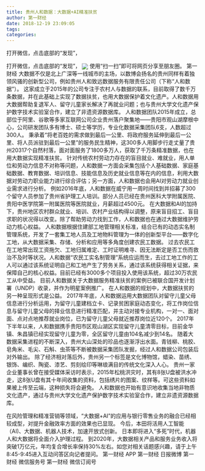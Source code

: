 ```yaml
---
title: 贵州人和数据：大数据+AI精准扶贫
author: 第一财经
date: 2018-12-19 23:09:05
tags: 
categories: 
---
```

打开微信，点击底部的“发现”，
<!-- more -->
打开微信，点击底部的“发现”，
<img align="center" border="0" src="https://imgcdn.yicai.com/uppics/images/2018/12/0f74fad6130207e4beee870fca2e902d.jpg" />
使用“扫一扫”即可将网页分享至朋友圈。
第一财经
大数据不仅是北上广深等一线城市的主场，以数博会扬名的贵州同样有着独领风骚的创新型公司，例如贵州人和致远数据服务有限责任公司（下称“人和数据”）。
这家成立于2015年的公司专注于农村人与数据的联系，目前取得了数千万条数据，并在此基础上实现了数据扶贫，也用大数据保护着文化遗产。人和数据用大数据帮助复退军人、留守儿童家长解决了再就业问题；也与贵州大学文化遗产保护数字技术实验室合作，建立了非遗资源数据库。
人和数据团队2015年成立，总部位于阿里、谷歌等多家互联网公司企业贵州落户聚集地——贵阳市观山湖摩根中心，公司研发团队多有博士、硕士等学历，专业化数据采集团队6支，人数超过300人。
秉承着“将老百姓的需求做到最后一公里、将政府服务延伸到最后一公里、将人员派驻到最后一公里”的服务民生精神，这300多人用脚步行走丈量了贵州20317个自然村落，面对面服务了1800多万人，获取了千万条精准数据，也在用大数据实现精准扶贫。
针对传统农村劳动力存在的盲目就业、难就业，用人单位和劳动力信息不对称等问题，人和数据一方面会采集包括个人基础数据、家庭基础数据、教育数据、培训信息、技能信息及历史就业信息等在内的信息，利用大数据对劳动力职业能力进行综合评估；另一方面，人和数据也会用AI对劳动力就业创业需求进行分析。
例如2016年底，人和数据在威宁用一周时间找到并招募了300个留守人员参加了贵州省护理工人培训。部分人员已经在贵州医科大学附属医院、贵阳中医学院第一附属医院等医院就业，月薪超过4500元。
在大数据和AI的加持下，贵州地区农村群众就业、培训、农村产业结构得以调整，原来盲目招工、盲目求职的状况得以改变。除了帮助劳动力找到工作，人和数据也在通过大数据维护劳动力核心权益。
人和数据根据住建部工地管理相关标准，结合已有的动态实名制管理系统，开发了一套集工地人员及工地物料管理为一体的创新型平台——数字化工地，从大数据采集、存储、分析和应用等多角度创建农民工数据。
过去农民工在工地常出现工资拖欠、工地归属难定、工时证明难寻、因无法断定是否工伤而救治不及时等状况。人和数据“农民工实名制管理”系统应运而生，去过工地工作的工人可以通过该系统证明自己和工地产生了劳务关系，通过该系统获得相关证据，来保障自己的核心权益。目前已经有3000多个项目投入使用该系统，超过30万农民工从中受益。
目前人和数据关于大数据服务精准扶贫的案例已被联合国开发计划署（UNDP）收录，并作为明星案例推广。
在人和数据的规划中，大数据扶贫的另一种呈现形式是公益。
2017年年底，人和数据运用大数据团队对留守儿童父母信息进行分析运用，为留守儿童建档立卡、记录贫困家庭动态变化，将工作岗位信息与留守儿童父母的择业信息进行精准匹配，并主动对接专业机构，一对一、面对面、点对点地推荐就业岗位，已为留守儿童父母就近推荐岗位近120个。
2017年下半年以来，人和数据携手贵阳市区观山湖区实现留守儿童清零目标，目前金华镇、朱昌镇已经实现留守儿童为零，全区留守儿童由104名减少到14名。
随着大数据采集进程的不断深入，贵州大山深处的珍品也逐渐浮出水面。青钱柳、桃胶、皂角米、毛尖、石斛、虫茶等不断被数据采集团队发掘，经过人和数据公司包装后对外输出。
除了经济相对落后外，贵州另一个标签是文化博物馆，蜡染、苗绣、银饰、编织、陶瓷、漆艺、剪刻绘印等琳琅满目的传统文化深入人心。
贵州一家企业董事长曾在接受媒体采访时表示，2015年松桃洪灾时，其有8张U盘被洪水冲走，这8张U盘有其十年间收集的资料，包括绣片的图案、纹样等。可这些资料如果被上传至云端，这种损失将会避免。
人和数据也开始有意识地收集当地非物质文化遗产，通过与贵州大学文化遗产保护数字技术实验室合作，建立非遗资源数据库。
 
 
在风险管理和精准营销等领域，“大数据+AI”的应用与银行零售业务的融合已经相较成型，对提升金融效率方面的效果也已显现。
今后，本田将活用人工智能（AI)、大数据、机器人技术，加速开放式创新。
日本即将进入“多死”时代，机器人和大数据将全面介入护理过程。
到2020年，大数据相关产品和服务业务收入将突破1万亿元，年均复合增长率保持30%左右。如您对相关话题感兴趣，请于上午8:45-9:45进入互动问答区向记者提问。
第一财经
APP
第一财经
日报微博
第一财经
微信服务号
第一财经
微信订阅号
